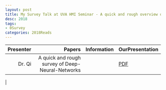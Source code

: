 ```yaml
---
layout: post
title: My Survey Talk at UVA HMI Seminar - A quick and rough overview of DNN
desc: 2018
tags:
- 0Survey
categories: 2018Reads
---
```



| Presenter | Papers | Information| OurPresentation |
| -----: | ----------: | :----- | :----- |
| Dr. Qi | A quick and rough survey of Deep-Neural-Networks |  |  [PDF]({{site.baseurl}}/talks/201802-QI-HMI-DeepOverview.pdf) |
|
